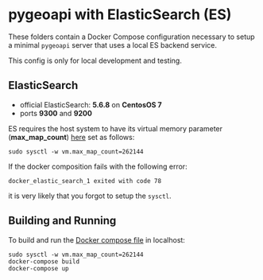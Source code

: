 # pygeoapi with ElasticSearch (ES)

These folders contain a Docker Compose configuration necessary to setup a minimal 
`pygeoapi` server that uses a local ES backend service. 

This config is only for local development and testing.

## ElasticSearch

- official ElasticSearch: **5.6.8** on **CentosOS 7**
- ports **9300** and **9200**

ES requires the host system to have its virtual memory 
parameter (**max_map_count**) [here](https://www.elastic.co/guide/en/elasticsearch/reference/current/vm-max-map-count.html)
set as follows:

```  
sudo sysctl -w vm.max_map_count=262144
```

If the docker composition fails with the following error:
```
docker_elastic_search_1 exited with code 78
```

it is very likely that you forgot to setup the `sysctl`.

## Building and Running

To build and run the [Docker compose file](docker-compose.yml) in localhost:

```
sudo sysctl -w vm.max_map_count=262144
docker-compose build
docker-compose up 
``` 
